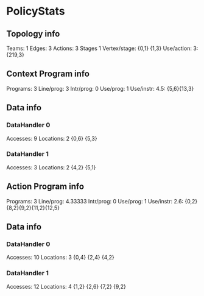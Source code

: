 # PolicyStats
## Topology info
Teams:		1
Edges:		3
Actions:	3
Stages		1
Vertex/stage:	{0,1} {1,3} 
Use/action:	3: {219,3} 

## Context Program info
Programs:	3
Line/prog:	3
Intr/prog:	0
Use/prog:	1
Use/instr:	4.5: {5,6}{13,3}

## Data info

### DataHandler 0
Accesses:	9
Locations:	2
{0,6} {5,3} 

### DataHandler 1
Accesses:	3
Locations:	2
{4,2} {5,1} 


## Action Program info
Programs:	3
Line/prog:	4.33333
Intr/prog:	0
Use/prog:	1
Use/instr:	2.6: {0,2}{8,2}{9,2}{11,2}{12,5}

## Data info

### DataHandler 0
Accesses:	10
Locations:	3
{0,4} {2,4} {4,2} 

### DataHandler 1
Accesses:	12
Locations:	4
{1,2} {2,6} {7,2} {9,2} 